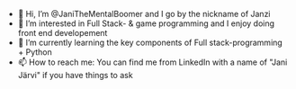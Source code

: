 - 👋 Hi, I’m @JaniTheMentalBoomer and I go by the nickname of Janzi
- 👀 I’m interested in Full Stack- & game programming and I enjoy doing front end developement
- 🌱 I’m currently learning the key components of Full stack-programming + Python
- 📫 How to reach me: You can find me from LinkedIn with a name of "Jani Järvi" if you have things to ask



<!---
JaniTheMentalBoomer/JaniTheMentalBoomer is a ✨ special ✨ repository because its `README.md` (this file) appears on your GitHub profile.
You can click the Preview link to take a look at your changes.
--->
